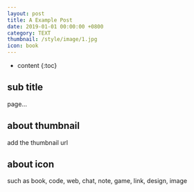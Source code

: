 ```yaml
---
layout: post
title: A Example Post
date: 2019-01-01 00:00:00 +0800
category: TEXT
thumbnail: /style/image/1.jpg
icon: book
---
```



* content
{:toc}

## sub title

page...

## about thumbnail

add the thumbnail url

## about icon

such as book, code, web, chat, note, game, link, design, image